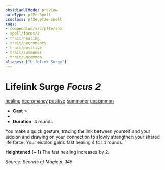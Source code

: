 ```yaml
---
obsidianUIMode: preview
noteType: pf2e-Spell
cssclass: pf2e,pf2e-spell
tags:
- compendium/src/pf2e/som
- spell/focus/2
- trait/healing
- trait/necromancy
- trait/positive
- trait/summoner
- trait/uncommon
aliases: ["Lifelink Surge"]
---
```

# Lifelink Surge *Focus 2*   
[healing](rules/traits/healing.md "Healing Effect Trait")  [necromancy](rules/traits/necromancy.md "Necromancy School Trait")  [positive](rules/traits/positive.md "Positive Energy & Element Trait")  [summoner](rules/traits/summoner-som.md "Summoner Class Trait")  [uncommon](rules/traits/uncommon.md "Uncommon Rarity Trait")  

- **Cast** [>](rules/core-rulebook/chapter-9-playing-the-game.md#Actions "Single Action") 
- 
- **Duration**: 4 rounds

You make a quick gesture, tracing the link between yourself and your eidolon and drawing on your connection to slowly strengthen your shared life force. Your eidolon gains fast healing 4 for 4 rounds.

**Heightened (+ 1)** The fast healing increases by 2.

*Source: Secrets of Magic p. 145*